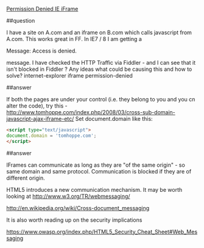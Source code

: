 [Permission Denied IE iFrame](http://stackoverflow.com/questions/2953158/permission-denied-ie-iframe)


##question

I have a site on A.com and an iframe on B.com which calls javascript from A.com. This works great in FF. 
In IE7 / 8 I am getting a 

Message: Access is denied.

message. I have checked the HTTP Traffic via Fiddler - and I can see that it isn't blocked in Fiddler ?
Any ideas what could be causing this and how to solve?
internet-explorer iframe permission-denied 


##answer

If both the pages are under your control (i.e. they belong to you and you cn alter the code), try this - 
http://www.tomhoppe.com/index.php/2008/03/cross-sub-domain-javascript-ajax-iframe-etc/
Set document.domain like this:

```html
<script type="text/javascript">
document.domain = 'tomhoppe.com';
</script> 
```


##answer

IFrames can communicate as long as they are "of the same origin" - so same domain and same protocol. 
Communication is blocked if they are of different origin.

HTML5 introduces a new communication mechanism. It may be worth looking at http://www.w3.org/TR/webmessaging/

http://en.wikipedia.org/wiki/Cross-document_messaging

It is also worth reading up on the security implications

https://www.owasp.org/index.php/HTML5_Security_Cheat_Sheet#Web_Messaging